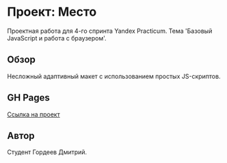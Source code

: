 # Проект: Место
Проектная работа для 4-го спринта Yandex Practicum. Тема 'Базовый JavaScript и работа с браузером'.

## Обзор
Несложный адаптивный макет с использованием простых JS-скриптов.

## GH Pages
[Ссылка на проект]('https://demetr820.github.io/mesto/')

## Автор
Студент Гордеев Дмитрий.
